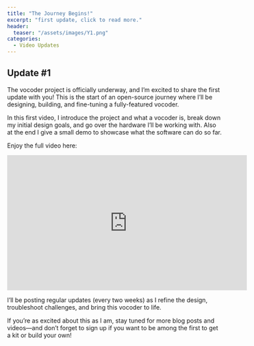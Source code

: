 ```yaml
---
title: "The Journey Begins!"
excerpt: "first update, click to read more."
header:
  teaser: "/assets/images/Y1.png"
categories:
  - Video Updates
---
```

## Update #1

The vocoder project is officially underway, and I’m excited to share the first update with you!
This is the start of an open-source journey where I’ll be designing, building, and fine-tuning a fully-featured vocoder.

In this first video, I introduce the project and what a vocoder is, break down my initial design goals, and go over the hardware I’ll be working with.
Also at the end I give a small demo to showcase what the software can do so far.

Enjoy the full video here:
<iframe width="560" height="315" src="https://www.youtube.com/embed/rL30RTtkXGY?si=-Q6QVQuByqNHApit" title="YouTube video player" frameborder="0" allow="accelerometer; autoplay; clipboard-write; encrypted-media; gyroscope; picture-in-picture; web-share" referrerpolicy="strict-origin-when-cross-origin" allowfullscreen></iframe>

I’ll be posting regular updates (every two weeks) as I refine the design, troubleshoot challenges, and bring this vocoder to life.

If you’re as excited about this as I am, stay tuned for more blog posts and videos—and don’t forget to sign up if you want to be among the first to get a kit or build your own! 

<!--## Newsletter

{% include newsletter.html %}-->
